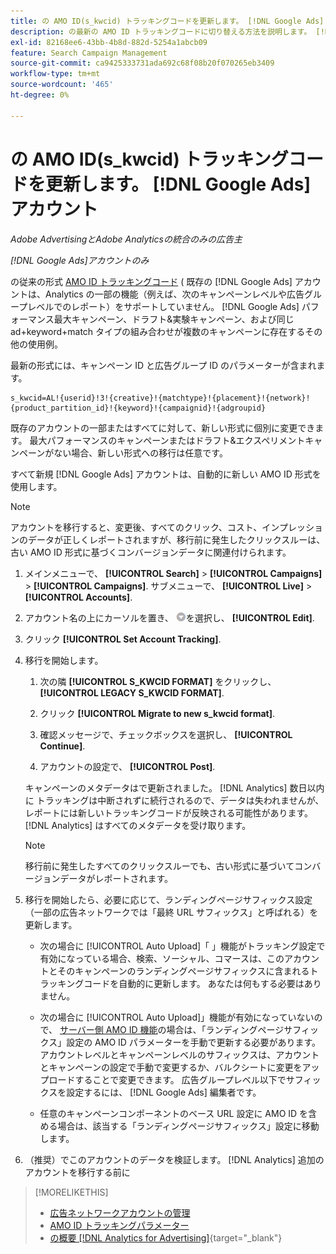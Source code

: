 ```yaml
---
title: の AMO ID(s_kwcid) トラッキングコードを更新します。 [!DNL Google Ads] アカウント
description: の最新の AMO ID トラッキングコードに切り替える方法を説明します。 [!DNL Google Ads] アカウント。
exl-id: 82168ee6-43bb-4b8d-882d-5254a1abcb09
feature: Search Campaign Management
source-git-commit: ca9425333731ada692c68f08b20f070265eb3409
workflow-type: tm+mt
source-wordcount: '465'
ht-degree: 0%

---
```


# の AMO ID(s_kwcid) トラッキングコードを更新します。 [!DNL Google Ads] アカウント

*Adobe AdvertisingとAdobe Analyticsの統合のみの広告主*

*[!DNL Google Ads]アカウントのみ*

の従来の形式 [AMO ID トラッキングコード](/help/search-social-commerce/tracking/amo-id-tracking-parameter.md) ( 既存の [!DNL Google Ads] アカウントは、Analytics の一部の機能（例えば、次のキャンペーンレベルや広告グループレベルでのレポート）をサポートしていません。 [!DNL Google Ads] パフォーマンス最大キャンペーン、ドラフト&amp;実験キャンペーン、および同じ ad+keyword+match タイプの組み合わせが複数のキャンペーンに存在するその他の使用例。

最新の形式には、キャンペーン ID と広告グループ ID のパラメーターが含まれます。

```
s_kwcid=AL!{userid}!3!{creative}!{matchtype}!{placement}!{network}!{product_partition_id}!{keyword}!{campaignid}!{adgroupid}
```

既存のアカウントの一部またはすべてに対して、新しい形式に個別に変更できます。 最大パフォーマンスのキャンペーンまたはドラフト&amp;エクスペリメントキャンペーンがない場合、新しい形式への移行は任意です。

すべて新規 [!DNL Google Ads] アカウントは、自動的に新しい AMO ID 形式を使用します。

>[!NOTE]
>
>アカウントを移行すると、変更後、すべてのクリック、コスト、インプレッションのデータが正しくレポートされますが、移行前に発生したクリックスルーは、古い AMO ID 形式に基づくコンバージョンデータに関連付けられます。

1. メインメニューで、 **[!UICONTROL Search]** \> **[!UICONTROL Campaigns]** \> **[!UICONTROL Campaigns]**. サブメニューで、 **[!UICONTROL Live]** \> **[!UICONTROL Accounts]**.

1. アカウント名の上にカーソルを置き、 ![矢印ドロップダウンアイコン](/help/search-social-commerce/assets/arrow-dropdown-menu.png)を選択し、 **[!UICONTROL Edit]**.

1. クリック **[!UICONTROL Set Account Tracking]**.

1. 移行を開始します。

   1. 次の隣 **[!UICONTROL S_KWCID FORMAT]** をクリックし、 **[!UICONTROL LEGACY S_KWCID FORMAT]**.

   1. クリック **[!UICONTROL Migrate to new s_kwcid format]**.

   1. 確認メッセージで、チェックボックスを選択し、 **[!UICONTROL Continue]**.

   1. アカウントの設定で、 **[!UICONTROL Post]**.

   キャンペーンのメタデータはで更新されました。 [!DNL Analytics] 数日以内に トラッキングは中断されずに続行されるので、データは失われませんが、レポートには新しいトラッキングコードが反映される可能性があります。 [!DNL Analytics] はすべてのメタデータを受け取ります。

   >[!NOTE]
   >
   >移行前に発生したすべてのクリックスルーでも、古い形式に基づいてコンバージョンデータがレポートされます。

1. 移行を開始したら、必要に応じて、ランディングページサフィックス設定（一部の広告ネットワークでは「最終 URL サフィックス」と呼ばれる）を更新します。

   * 次の場合に [!UICONTROL Auto Upload]「 」機能がトラッキング設定で有効になっている場合、検索、ソーシャル、コマースは、このアカウントとそのキャンペーンのランディングページサフィックスに含まれるトラッキングコードを自動的に更新します。 あなたは何もする必要はありません。

   * 次の場合に [!UICONTROL Auto Upload]」機能が有効になっていないので、 [サーバー側 AMO ID 機能](/help/search-social-commerce/tracking/amo-id-tracking-parameter.md)の場合は、「ランディングページサフィックス」設定の AMO ID パラメーターを手動で更新する必要があります。 アカウントレベルとキャンペーンレベルのサフィックスは、アカウントとキャンペーンの設定で手動で変更するか、バルクシートに変更をアップロードすることで変更できます。 広告グループレベル以下でサフィックスを設定するには、 [!DNL Google Ads] 編集者です。

   * 任意のキャンペーンコンポーネントのベース URL 設定に AMO ID を含める場合は、該当する「ランディングページサフィックス」設定に移動します。

1. （推奨）でこのアカウントのデータを検証します。 [!DNL Analytics] 追加のアカウントを移行する前に

>[!MORELIKETHIS]
>
>* [広告ネットワークアカウントの管理](ad-network-account-manage.md)
>* [AMO ID トラッキングパラメーター](/help/search-social-commerce/tracking/amo-id-tracking-parameter.md)
>* [の概要 [!DNL Analytics for Advertising]](https://experienceleague.adobe.com/docs/advertising/integrations/home.html){target="_blank"}
